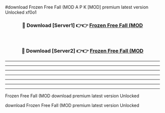 #download Frozen Free Fall (MOD A P K [MOD] premium latest version Unlocked xf0o1 



<div align="center">
<h3>🔴 Download [Server1] 👉👉 <a href="https://apkdownload3.web.app/">Frozen Free Fall (MOD</a></h3><br>

<h3>🔴 Download [Server2] 👉👉 <a href="https://apkdownload3.web.app/">Frozen Free Fall (MOD</a></h3>
</div>





----------------------------------------------------------

----------------------------------------------------------

----------------------------------------------------------

----------------------------------------------------------

----------------------------------------------------------

----------------------------------------------------------

----------------------------------------------------------

Frozen Free Fall (MOD download premium latest version Unlocked

download Frozen Free Fall (MOD premium latest version Unlocked
